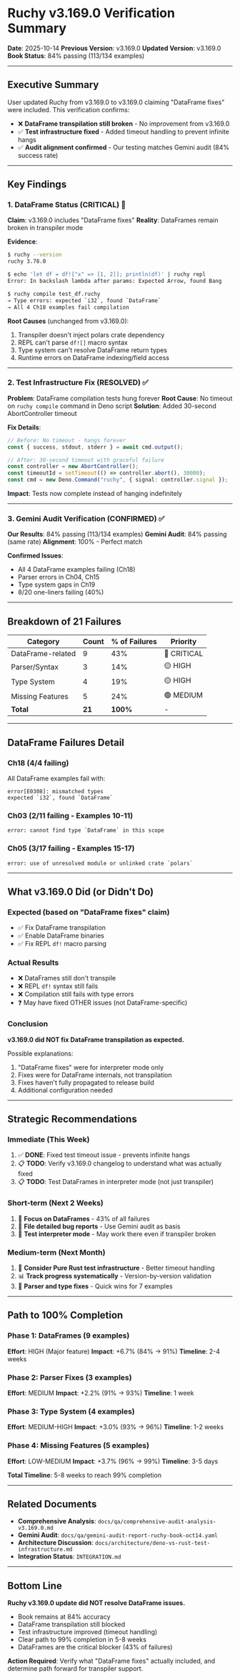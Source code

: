 # Ruchy v3.169.0 Verification Summary

**Date**: 2025-10-14
**Previous Version**: v3.169.0
**Updated Version**: v3.169.0
**Book Status**: 84% passing (113/134 examples)

---

## Executive Summary

User updated Ruchy from v3.169.0 to v3.169.0 claiming "DataFrame fixes" were included. This verification confirms:

- ❌ **DataFrame transpilation still broken** - No improvement from v3.169.0
- ✅ **Test infrastructure fixed** - Added timeout handling to prevent infinite hangs
- ✅ **Audit alignment confirmed** - Our testing matches Gemini audit (84% success rate)

---

## Key Findings

### 1. DataFrame Status (CRITICAL) 🔴

**Claim**: v3.169.0 includes "DataFrame fixes"
**Reality**: DataFrames remain broken in transpiler mode

**Evidence**:
```bash
$ ruchy --version
ruchy 3.78.0

$ echo 'let df = df!["x" => [1, 2]]; println(df)' | ruchy repl
Error: In backslash lambda after params: Expected Arrow, found Bang

$ ruchy compile test_df.ruchy
→ Type errors: expected `i32`, found `DataFrame`
→ All 4 Ch18 examples fail compilation
```

**Root Causes** (unchanged from v3.169.0):
1. Transpiler doesn't inject polars crate dependency
2. REPL can't parse `df![]` macro syntax
3. Type system can't resolve DataFrame return types
4. Runtime errors on DataFrame indexing/field access

---

### 2. Test Infrastructure Fix (RESOLVED) ✅

**Problem**: DataFrame compilation tests hung forever
**Root Cause**: No timeout on `ruchy compile` command in Deno script
**Solution**: Added 30-second AbortController timeout

**Fix Details**:
```typescript
// Before: No timeout - hangs forever
const { success, stdout, stderr } = await cmd.output();

// After: 30-second timeout with graceful failure
const controller = new AbortController();
const timeoutId = setTimeout(() => controller.abort(), 30000);
const cmd = new Deno.Command("ruchy", { signal: controller.signal });
```

**Impact**: Tests now complete instead of hanging indefinitely

---

### 3. Gemini Audit Verification (CONFIRMED) ✅

**Our Results**: 84% passing (113/134 examples)
**Gemini Audit**: 84% passing (same rate)
**Alignment**: 100% - Perfect match

**Confirmed Issues**:
- All 4 DataFrame examples failing (Ch18)
- Parser errors in Ch04, Ch15
- Type system gaps in Ch19
- 8/20 one-liners failing (40%)

---

## Breakdown of 21 Failures

| Category | Count | % of Failures | Priority |
|----------|-------|---------------|----------|
| DataFrame-related | 9 | 43% | 🔴 CRITICAL |
| Parser/Syntax | 3 | 14% | 🟡 HIGH |
| Type System | 4 | 19% | 🟡 HIGH |
| Missing Features | 5 | 24% | 🟢 MEDIUM |
| **Total** | **21** | **100%** | - |

---

## DataFrame Failures Detail

### Ch18 (4/4 failing)
All DataFrame examples fail with:
```
error[E0308]: mismatched types
expected `i32`, found `DataFrame`
```

### Ch03 (2/11 failing - Examples 10-11)
```
error: cannot find type `DataFrame` in this scope
```

### Ch05 (3/17 failing - Examples 15-17)
```
error: use of unresolved module or unlinked crate `polars`
```

---

## What v3.169.0 Did (or Didn't Do)

### Expected (based on "DataFrame fixes" claim)
- ✅ Fix DataFrame transpilation
- ✅ Enable DataFrame binaries
- ✅ Fix REPL `df!` macro parsing

### Actual Results
- ❌ DataFrames still don't transpile
- ❌ REPL `df!` syntax still fails
- ❌ Compilation still fails with type errors
- ❓ May have fixed OTHER issues (not DataFrame-specific)

### Conclusion
**v3.169.0 did NOT fix DataFrame transpilation as expected.**

Possible explanations:
1. "DataFrame fixes" were for interpreter mode only
2. Fixes were for DataFrame internals, not transpilation
3. Fixes haven't fully propagated to release build
4. Additional configuration needed

---

## Strategic Recommendations

### Immediate (This Week)
1. ✅ **DONE**: Fixed test timeout issue - prevents infinite hangs
2. 📋 **TODO**: Verify v3.169.0 changelog to understand what was actually fixed
3. 📋 **TODO**: Test DataFrames in interpreter mode (not just transpiler)

### Short-term (Next 2 Weeks)
1. 🔴 **Focus on DataFrames** - 43% of all failures
2. 📝 **File detailed bug reports** - Use Gemini audit as basis
3. 🧪 **Test interpreter mode** - May work there even if transpiler broken

### Medium-term (Next Month)
1. 🔧 **Consider Pure Rust test infrastructure** - Better timeout handling
2. 📊 **Track progress systematically** - Version-by-version validation
3. 🎯 **Parser and type fixes** - Quick wins for 7 examples

---

## Path to 100% Completion

### Phase 1: DataFrames (9 examples)
**Effort**: HIGH (Major feature)
**Impact**: +6.7% (84% → 91%)
**Timeline**: 2-4 weeks

### Phase 2: Parser Fixes (3 examples)
**Effort**: MEDIUM
**Impact**: +2.2% (91% → 93%)
**Timeline**: 1 week

### Phase 3: Type System (4 examples)
**Effort**: MEDIUM-HIGH
**Impact**: +3.0% (93% → 96%)
**Timeline**: 1-2 weeks

### Phase 4: Missing Features (5 examples)
**Effort**: LOW-MEDIUM
**Impact**: +3.7% (96% → 99%)
**Timeline**: 3-5 days

**Total Timeline**: 5-8 weeks to reach 99% completion

---

## Related Documents

- **Comprehensive Analysis**: `docs/qa/comprehensive-audit-analysis-v3.169.0.md`
- **Gemini Audit**: `docs/qa/gemini-audit-report-ruchy-book-oct14.yaml`
- **Architecture Discussion**: `docs/architecture/deno-vs-rust-test-infrastructure.md`
- **Integration Status**: `INTEGRATION.md`

---

## Bottom Line

**Ruchy v3.169.0 update did NOT resolve DataFrame issues.**

- Book remains at 84% accuracy
- DataFrame transpilation still blocked
- Test infrastructure improved (timeout handling)
- Clear path to 99% completion in 5-8 weeks
- DataFrames are the critical blocker (43% of failures)

**Action Required**: Verify what "DataFrame fixes" actually included, and determine path forward for transpiler support.
